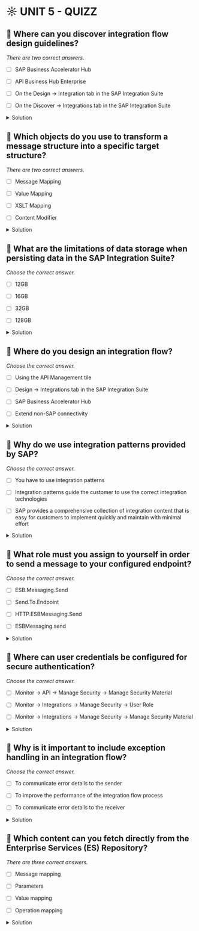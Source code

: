 # ☼ UNIT 5 - QUIZZ

## :small_red_triangle_down: Where can you discover integration flow design guidelines?

_There are two correct answers._

- [ ] SAP Business Accelerator Hub

- [ ] API Business Hub Enterprise

- [ ] On the Design → Integration tab in the SAP Integration Suite

- [ ] On the Discover → Integrations tab in the SAP Integration Suite

<details>
  <summary>Solution</summary>

- [ ] SAP Business Accelerator Hub

- [ ] API Business Hub Enterprise

- [ ] On the Design → Integration tab in the SAP Integration Suite

- [ ] On the Discover → Integrations tab in the SAP Integration Suite

</details>

## :small_red_triangle_down: Which objects do you use to transform a message structure into a specific target structure?

_There are two correct answers._

- [ ] Message Mapping

- [ ] Value Mapping

- [ ] XSLT Mapping

- [ ] Content Modifier

<details>
  <summary>Solution</summary>

- [ ] Message Mapping

- [ ] Value Mapping

- [ ] XSLT Mapping

- [ ] Content Modifier

</details>

## :small_red_triangle_down: What are the limitations of data storage when persisting data in the SAP Integration Suite?

_Choose the correct answer._

- [ ] 12GB

- [ ] 16GB

- [ ] 32GB

- [ ] 128GB

<details>
  <summary>Solution</summary>

- [ ] 12GB

- [ ] 16GB

- [ ] 32GB

- [ ] 128GB

</details>

## :small_red_triangle_down: Where do you design an integration flow?

_Choose the correct answer._

- [ ] Using the API Management tile

- [ ] Design → Integrations tab in the SAP Integration Suite

- [ ] SAP Business Accelerator Hub

- [ ] Extend non-SAP connectivity

<details>
  <summary>Solution</summary>

- [ ] Using the API Management tile

- [ ] Design → Integrations tab in the SAP Integration Suite

- [ ] SAP Business Accelerator Hub

- [ ] Extend non-SAP connectivity

</details>

## :small_red_triangle_down: Why do we use integration patterns provided by SAP?

_Choose the correct answer._

- [ ] You have to use integration patterns

- [ ] Integration patterns guide the customer to use the correct integration technologies

- [ ] SAP provides a comprehensive collection of integration content that is easy for customers to implement quickly and maintain with minimal effort

<details>
  <summary>Solution</summary>

- [ ] You have to use integration patterns

- [ ] Integration patterns guide the customer to use the correct integration technologies

- [ ] SAP provides a comprehensive collection of integration content that is easy for customers to implement quickly and maintain with minimal effort

</details>

## :small_red_triangle_down: What role must you assign to yourself in order to send a message to your configured endpoint?

_Choose the correct answer._

- [ ] ESB.Messaging.Send

- [ ] Send.To.Endpoint

- [ ] HTTP.ESBMessaging.Send

- [ ] ESBMessaging.send

<details>
  <summary>Solution</summary>

- [ ] ESB.Messaging.Send

- [ ] Send.To.Endpoint

- [ ] HTTP.ESBMessaging.Send

- [ ] ESBMessaging.send

</details>

## :small_red_triangle_down: Where can user credentials be configured for secure authentication?

_Choose the correct answer._

- [ ] Monitor → API → Manage Security → Manage Security Material

- [ ] Monitor → Integrations → Manage Security → User Role

- [ ] Monitor → Integrations → Manage Security → Manage Security Material

<details>
  <summary>Solution</summary>

- [ ] Monitor → API → Manage Security → Manage Security Material

- [ ] Monitor → Integrations → Manage Security → User Role

- [ ] Monitor → Integrations → Manage Security → Manage Security Material

</details>

## :small_red_triangle_down: Why is it important to include exception handling in an integration flow?

_Choose the correct answer._

- [ ] To communicate error details to the sender

- [ ] To improve the performance of the integration flow process

- [ ] To communicate error details to the receiver

<details>
  <summary>Solution</summary>

- [ ] To communicate error details to the sender

- [ ] To improve the performance of the integration flow process

- [ ] To communicate error details to the receiver

</details>

## :small_red_triangle_down: Which content can you fetch directly from the Enterprise Services (ES) Repository?

_There are three correct answers._

- [ ] Message mapping

- [ ] Parameters

- [ ] Value mapping

- [ ] Operation mapping

<details>
  <summary>Solution</summary>

- [ ] Message mapping

- [ ] Parameters

- [ ] Value mapping

- [ ] Operation mapping

</details>
